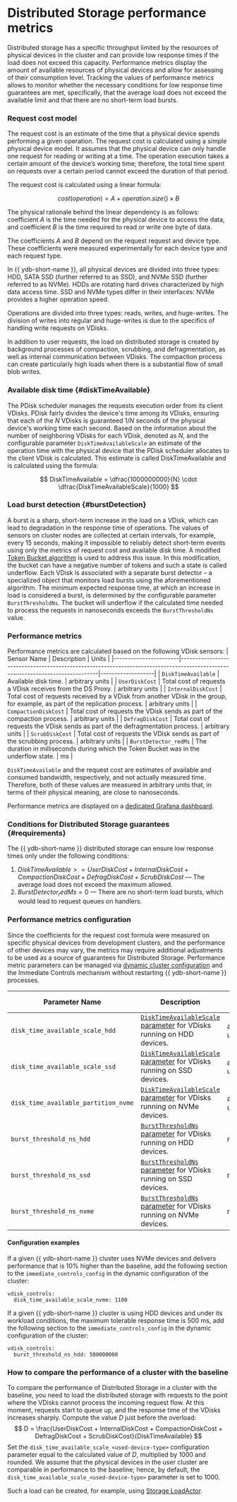 # Distributed Storage performance metrics

Distributed storage has a specific throughput limited by the resources of physical devices in the cluster and can provide low response times if the load does not exceed this capacity. Performance metrics display the amount of available resources of physical devices and allow for assessing of their consumption level. Tracking the values of performance metrics allows to monitor whether the necessary conditions for low response time guarantees are met, specifically, that the average load does not exceed the available limit and that there are no short-term load bursts.

### Request cost model

The request cost is an estimate of the time that a physical device spends performing a given operation. The request cost is calculated using a simple physical device model. It assumes that the physical device can only handle one request for reading or writing at a time. The operation execution takes a certain amount of the device’s working time; therefore, the total time spent on requests over a certain period cannot exceed the duration of that period.

The request cost is calculated using a linear formula:

$$
cost(operation) = A + operation.size() \times B
$$

The physical rationale behind the linear dependency is as follows: coefficient $A$ is the time needed for the physical device to access the data, and coefficient $B$ is the time required to read or write one byte of data.

The coefficients $A$ and $B$ depend on the request request and device type. These coefficients were measured experimentally for each device type and each request type.

In {{ ydb-short-name }}, all physical devices are divided into three types: HDD, SATA SSD (further referred to as SSD), and NVMe SSD (further referred to as NVMe). HDDs are rotating hard drives characterized by high data access time. SSD and NVMe types differ in their interfaces: NVMe provides a higher operation speed.

Operations are divided into three types: reads, writes, and huge-writes. The division of writes into regular and huge-writes is due to the specifics of handling write requests on VDisks.

In addition to user requests, the load on distributed storage is created by background processes of compaction, scrubbing, and defragmentation, as well as internal communication between VDisks. The compaction process can create particularly high loads when there is a substantial flow of small blob writes.

### Available disk time {#diskTimeAvailable}

The PDisk scheduler manages the requests execution order from its client VDisks. PDisk fairly divides the device's time among its VDisks, ensuring that each of the $N$ VDisks is guaranteed $1/N$ seconds of the physical device's working time each second. Based on the information about the number of neighboring VDisks for each VDisk, denoted as $N$, and the configurable parameter `DiskTimeAvailableScale` an estimate of the operation time with the physical device that the PDisk scheduler allocates to the client VDisk is calculated. This estimate is called DiskTimeAvailable and is calculated using the formula:

$$
    DiskTimeAvailable = \dfrac{1000000000}{N} \cdot \dfrac{DiskTimeAvailableScale}{1000}
$$

### Load burst detection {#burstDetection}

A burst is a sharp, short-term increase in the load on a VDisk, which can lead to degradation in the response time of operations. The values of sensors on cluster nodes are collected at certain intervals, for example, every 15 seconds, making it impossible to reliably detect short-term events using only the metrics of request cost and available disk time. A modified [Token Bucket algorithm](https://en.wikipedia.org/wiki/Token_bucket) is used to address this issue. In this modification, the bucket can have a negative number of tokens and such a state is called underflow. Each VDisk is associated with a separate burst detector – a specialized object that monitors load bursts using the aforementioned algorithm. The minimum expected response time, at which an increase in load is considered a burst, is determined by the configurable parameter `BurstThresholdNs`. The bucket will underflow if the calculated time needed to process the requests in nanoseconds exceeds the `BurstThresholdNs` value.

### Performance metrics

Performance metrics are calculated based on the following VDisk sensors:
| Sensor Name           | Description                                                                                                                   | Units             |
|-----------------------|-------------------------------------------------------------------------------------------------------------------------------|-------------------|
| `DiskTimeAvailable`   | Available disk time.                                                                                                          | arbitrary units   |
| `UserDiskCost`        | Total cost of requests a VDisk receives from the DS Proxy.                                                                    | arbitrary units   |
| `InternalDiskCost`    | Total cost of requests received by a VDisk from another VDisk in the group, for example, as part of the replication process.  | arbitrary units   |
| `CompactionDiskCost`  | Total cost of requests the VDisk sends as part of the compaction process.                                                     | arbitrary units   |
| `DefragDiskCost`      | Total cost of requests the VDisk sends as part of the defragmentation process.                                                | arbitrary units   |
| `ScrubDiskCost`       | Total cost of requests the VDisk sends as part of the scrubbing process.                                                      | arbitrary units   |
| `BurstDetector_redMs` | The duration in milliseconds during which the Token Bucket was in the underflow state.                                         | ms                |

`DiskTimeAvailable` and the request cost are estimates of available and consumed bandwidth, respectively, and not actually measured time. Therefore, both of these values are measured in arbitrary units that, in terms of their physical meaning, are close to nanoseconds.

Performance metrics are displayed on a [dedicated Grafana dashboard](grafana-dashboards.md#ds-performance).

### Conditions for Distributed Storage guarantees {#requirements}

The {{ ydb-short-name }} distributed storage can ensure low response times only under the following conditions:

1. $DiskTimeAvailable >= UserDiskCost + InternalDiskCost + CompactionDiskCost + DefragDiskCost + ScrubDiskCost$ — The average load does not exceed the maximum allowed.
2. $BurstDetector_redMs = 0$ — There are no short-term load bursts, which would lead to request queues on handlers.

### Performance metrics configuration

Since the coefficients for the request cost formula were measured on specific physical devices from development clusters, and the performance of other devices may vary, the metrics may require additional adjustments to be used as a source of guarantees for Distributed Storage. Performance metric parameters can be managed via [dynamic cluster configuration](../../../maintenance/manual/dynamic-config.md) and the Immediate Controls mechanism without restarting {{ ydb-short-name }} processes.

| Parameter Name                        | Description                                                                                   |  Units            | Default Value |
|---------------------------------------|-----------------------------------------------------------------------------------------------|-------------------|---------------|
| `disk_time_available_scale_hdd`       | [`DiskTimeAvailableScale` parameter](#diskTimeAvailable) for VDisks running on HDD devices.   | arbitrary units   | `1000`        |
| `disk_time_available_scale_ssd`       | [`DiskTimeAvailableScale` parameter](#diskTimeAvailable) for VDisks running on SSD devices.   | arbitrary units   | `1000`        |
| `disk_time_available_partition_nvme`  | [`DiskTimeAvailableScale` parameter](#diskTimeAvailable) for VDisks running on NVMe devices.  | arbitrary units   | `1000`        |
| `burst_threshold_ns_hdd`              | [`BurstThresholdNs` parameter](#burstDetection) for VDisks running on HDD devices.             | ns                | `200000000`   |
| `burst_threshold_ns_ssd`              | [`BurstThresholdNs` parameter](#burstDetection) for VDisks running on SSD devices.             | ns                | `50000000`    |
| `burst_threshold_ns_nvme`             | [`BurstThresholdNs` parameter](#burstDetection) for VDisks running on NVMe devices.            | ns                | `32000000`    |

#### Configuration examples

If a given {{ ydb-short-name }} cluster uses NVMe devices and delivers performance that is 10% higher than the baseline, add the following section to the `immediate_controls_config` in the dynamic configuration of the cluster:

```
vdisk_controls:
  disk_time_available_scale_nvme: 1100
```

If a given {{ ydb-short-name }} cluster is using HDD devices and under its workload conditions, the maximum tolerable response time is 500 ms, add the following section to the `immediate_controls_config` in the dynamic configuration of the cluster:

```
vdisk_controls:
  burst_threshold_ns_hdd: 500000000
```

### How to compare the performance of a cluster with the baseline

To compare the performance of Distributed Storage in a cluster with the baseline, you need to load the distributed storage with requests to the point where the VDisks cannot process the incoming request flow. At this moment, requests start to queue up, and the response time of the VDisks increases sharply. Compute the value $D$ just before the overload:
$$
D = \frac{UserDiskCost + InternalDiskCost + CompactionDiskCost + DefragDiskCost + ScrubDiskCost}{DiskTimeAvailable}
$$
Set the `disk_time_available_scale_<used-device-type>` configuration parameter equal to the calculated value of $D$, multiplied by 1000 and rounded. We assume that the physical devices in the user cluster are comparable in performance to the baseline; hence, by default, the `disk_time_available_scale_<used-device-type>` parameter is set to 1000.

Such a load can be created, for example, using [Storage LoadActor](../../../contributor/load-actors-storage.md).
